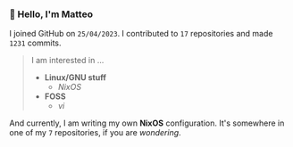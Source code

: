### 👋 Hello, I'm Matteo

I joined GitHub on `25/04/2023`.
I contributed to `17` repositories and made `1231` commits.

> I am interested in ...
> 
> - **Linux/GNU stuff**
>     - *NixOS*
> - **FOSS**
>   - *vi*

And currently, I am writing my own **NixOS** configuration. It's somewhere in one of my `7` repositories, if you are *wondering*.
